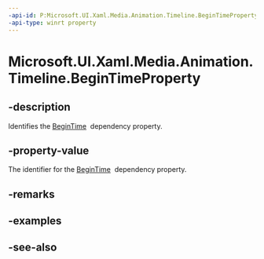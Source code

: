 ```yaml
---
-api-id: P:Microsoft.UI.Xaml.Media.Animation.Timeline.BeginTimeProperty
-api-type: winrt property
---
```


<!-- Property syntax
public Windows.UI.Xaml.DependencyProperty BeginTimeProperty { get; }
-->

# Microsoft.UI.Xaml.Media.Animation.Timeline.BeginTimeProperty

## -description
Identifies the [BeginTime](timeline_begintime.md)  dependency property.

## -property-value
The identifier for the [BeginTime](timeline_begintime.md)  dependency property.

## -remarks

## -examples

## -see-also

